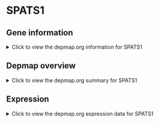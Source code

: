 <h1>SPATS1</h1>

<h2>Gene information</h2>
<details>
  <summary>Click to view the depmap.org information for SPATS1</summary>
  <p><a href="https://depmap.org/portal/gene/SPATS1?tab=about" target="_BLANK">Open page in a new tab...</a></p>
  <iframe src="https://depmap.org/portal/gene/SPATS1?tab=about" style="border:none;width:100%;height:800px"></iframe>
</details>

<h2>Depmap overview</h2>
<details>
  <summary>Click to view the depmap.org summary for SPATS1</summary>
  <p><a href="https://depmap.org/portal/gene/SPATS1?tab=overview" target="_BLANK">Open page in a new tab...</a></p>
  <iframe src="https://depmap.org/portal/gene/SPATS1?tab=overview" style="border:none;width:100%;height:800px"></iframe>
</details>

<h2>Expression</h2>
<details>
  <summary>Click to view the depmap.org expression data for SPATS1</summary>
  <p><a href="https://depmap.org/portal/gene/SPATS1?tab=characterization" target="_BLANK">Open page in a new tab...</a></p>
  <iframe src="https://depmap.org/portal/gene/SPATS1?tab=characterization" style="border:none;width:100%;height:800px"></iframe>
</details>


<!--
<h2>Reactome Pathway diagram</h2>
<details>
  <summary>Click to view the Reactome pathway for SPATS1</summary>
  <p><a href="PURL" target="_BLANK">Open page in a new tab...</a></p>
  PNAME
</details>
-->


